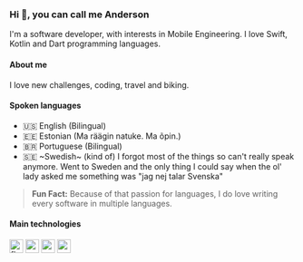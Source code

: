 ### Hi 👋, you can call me Anderson

I'm a software developer, with interests in Mobile Engineering. I love Swift, Kotlin and Dart programming languages.

#### About me

I love new challenges, coding, travel and biking.

#### Spoken languages

- 🇺🇸 English (Bilingual)
- 🇪🇪 Estonian (Ma räägin natuke. Ma õpin.)
- 🇧🇷 Portuguese (Bilingual)
- 🇸🇪 ~Swedish~ (kind of) I forgot most of the things so can't really speak anymore. Went to Sweden and the only thing I could say when the ol' lady asked me something was "jag nej talar Svenska"

> __Fun Fact:__ Because of that passion for languages, I do love writing every software in multiple languages.

#### Main technologies

[<img src="https://user-images.githubusercontent.com/25344723/113509524-7f31c580-952c-11eb-90bb-0a7d97f520a0.png" height="24" alt="flutter" />][flutter_link]
[<img src="https://user-images.githubusercontent.com/25344723/113509430-e438eb80-952b-11eb-9826-6c86e83473d8.png" height="24" alt="angular" />][angular_link]
[<img src="https://user-images.githubusercontent.com/25344723/113509706-7f7e9080-952d-11eb-8b35-6a5bfd4cb0e2.png" height="24" alt="nodejs" />][nodejs_link]
[<img src="https://user-images.githubusercontent.com/25344723/113509739-9cb35f00-952d-11eb-8a04-8f3c781ea96c.png" height="24" alt="c sharp" />][csharp_link]

[angular_link]: https://github.com/andersonfds?tab=repositories&q=&type=&language=typescript
[flutter_link]: https://github.com/andersonfds?tab=repositories&q=&type=&language=dart
[nodejs_link]: https://github.com/andersonfds?tab=repositories&q=&type=&language=javascript
[csharp_link]: https://github.com/andersonfds?tab=repositories&q=&type=&language=c%23
[php_link]: https://github.com/andersonfds?tab=repositories&q=&type=&language=php
